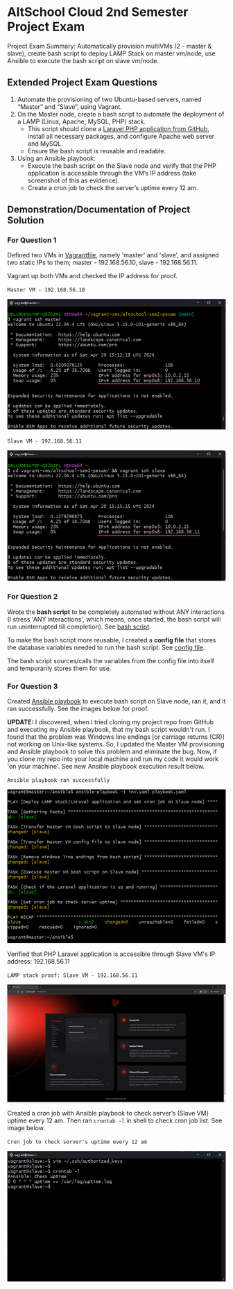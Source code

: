 # AltSchool Cloud 2nd Semester Project Exam
Project Exam Summary: Automatically provision multiVMs (2 - master & slave), create bash script to deploy LAMP Stack on master vm/node, use Ansible to execute the bash script on slave vm/node.

## Extended Project Exam Questions
1. Automate the provisioning of two Ubuntu-based servers, named “Master” and “Slave”, using Vagrant.
2. On the Master node, create a bash script to automate the deployment of a LAMP (Linux, Apache, MySQL, PHP) stack.
    - This script should clone a [Laravel PHP application from GitHub](https://github.com/laravel/laravel), install all necessary packages, and configure Apache web server and MySQL. 
    - Ensure the bash script is reusable and readable.
3. Using an Ansible playbook:
    - Execute the bash script on the Slave node and verify that the PHP application is accessible through the VM’s IP address (take screenshot of this as evidence).
    - Create a cron job to check the server’s uptime every 12 am.

## Demonstration/Documentation of Project Solution

### For Question 1

Defined two VMs in [Vagrantfile](/Vagrantfile), namely 'master' and 'slave', and assigned two static IPs to them; master - 192.168.56.10, slave - 192.168.56.11.

Vagrant up both VMs and checked the IP address for proof.

`Master VM - 192.168.56.10`

![Master VM](/assets/media/img-1.png)

`Slave VM - 192.168.56.11`

![Slave VM](/assets/media/img-2.png)

### For Question 2

Wrote the **bash script** to be completely automated without ANY interactions (I stress 'ANY interactions', which means, once started, the bash script will run uninterrupted till completion). See [bash script](/scripts/deploy-LAMP-stack.sh).

To make the bash script more reusable, I created a **config file** that stores the database variables needed to run the bash script. See [config file](/assets/config/deploy-LAMP-stack.cfg).

The bash script sources/calls the variables from the config file into itself and temporarily stores them for use.

### For Question 3

Created [Ansible playbook](/scripts/ansible/playbook.yaml) to execute bash script on Slave node, ran it, and it ran successfully. See the images below for proof.

**UPDATE:** I discovered, when I tried cloning my project repo from GitHub and executing my Ansible playbook, that my bash script wouldn't run. I found that the problem was Windows line endings [or carriage returns (CR)] not working on Unix-like systems. So, I updated the Master VM provisioning and Ansible playbook to solve this problem and eliminate the bug.
Now, if you clone my repo into your local machine and run my code it would work 'on your machine'.
See new Ansible playbook execution result below.

`Ansible playbook ran successfully`

![Ansible playbook run](/assets/media/ansible-playbook-run-2.png)

Verified that PHP Laravel application is accessible through Slave VM's IP address: 192.168.56.11

`LAMP stack proof: Slave VM - 192.168.56.11`

![LAMP stack proof: Slave VM - 192.168.56.11](/assets/media/lamp-stack-proof-slavevm.png)

Created a cron job with Ansible playbook to check server’s (Slave VM) uptime every 12 am. Then ran `crontab -l` in shell to check cron job list. See image below.

`Cron job to check server's uptime every 12 am`

![Cron job checked through crontab list](/assets/media/crontab.png)



